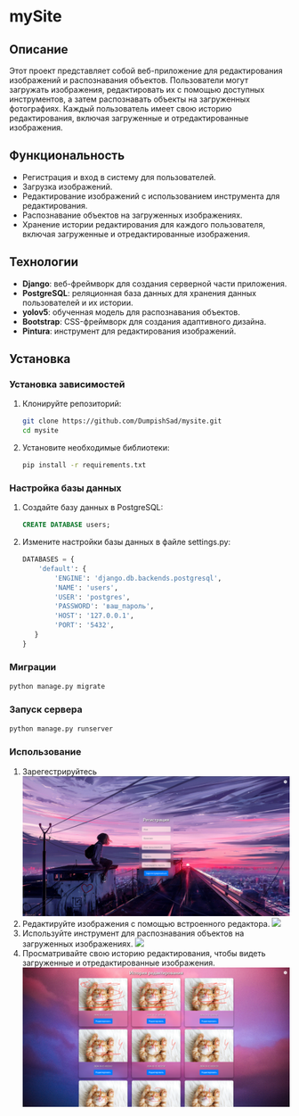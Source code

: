 # mySite

## Описание

Этот проект представляет собой веб-приложение для редактирования изображений и распознавания объектов. Пользователи могут загружать изображения, редактировать их с помощью доступных инструментов, а затем распознавать объекты на загруженных фотографиях. Каждый пользователь имеет свою историю редактирования, включая загруженные и отредактированные изображения.

## Функциональность

- Регистрация и вход в систему для пользователей.
- Загрузка изображений.
- Редактирование изображений с использованием инструмента для редактирования.
- Распознавание объектов на загруженных изображениях.
- Хранение истории редактирования для каждого пользователя, включая загруженные и отредактированные изображения.

## Технологии

- **Django**: веб-фреймворк для создания серверной части приложения.
- **PostgreSQL**: реляционная база данных для хранения данных пользователей и их истории.
- **yolov5**: обученная модель для распознавания объектов.
- **Bootstrap**: CSS-фреймворк для создания адаптивного дизайна.
- **Pintura**: инструмент для редактирования изображений.

## Установка

### Установка зависимостей

1. Клонируйте репозиторий:

   ```bash
   git clone https://github.com/DumpishSad/mysite.git
   cd mysite
   ```

2. Установите необходимые библиотеки:
   ```bash
   pip install -r requirements.txt
   ```

### Настройка базы данных
1. Создайте базу данных в PostgreSQL:
   ```sql
   CREATE DATABASE users;
   ```

2. Измените настройки базы данных в файле settings.py:
   ```python
   DATABASES = {
       'default': {
           'ENGINE': 'django.db.backends.postgresql',
           'NAME': 'users',
           'USER': 'postgres',
           'PASSWORD': 'ваш_пароль',
           'HOST': '127.0.0.1',
           'PORT': '5432',
      }
   }
   ```

### Миграции
  ```bash
  python manage.py migrate
  ```
### Запуск сервера
``` bash
python manage.py runserver
```
### Использование
1. Зарегестрируйтесь
   ![](/images/рег.png)
2. Редактируйте изображения с помощью встроенного редактора.
   ![](/images/редак.png)
3. Используйте инструмент для распознавания объектов на загруженных изображениях.
   ![](/images/распоз.png)
4. Просматривайте свою историю редактирования, чтобы видеть загруженные и отредактированные изображения.
   ![](/images/истор.png)
